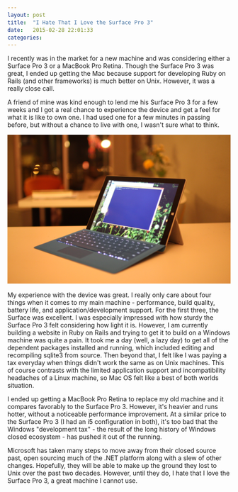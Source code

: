 ```yaml
---
layout: post
title:  "I Hate That I Love the Surface Pro 3"
date:   2015-02-28 22:01:33
categories:
---
```


I recently was in the market for a new machine and was considering either a Surface Pro 3 or a MacBook Pro Retina. Though the Surface Pro 3 was great, I ended up getting the Mac because support for developing Ruby on Rails (and other frameworks) is much better on Unix. However, it was a really close call.

A friend of mine was kind enough to lend me his Surface Pro 3 for a few weeks and I got a real chance to experience the device and get a feel for what it is like to own one. I had used one for a few minutes in passing before, but without a chance to live with one, I wasn't sure what to think.

![Surface Pro 3](/images/surfacepro3.jpg)

My experience with the device was great. I really only care about four things when it comes to my main machine - performance, build quality, battery life, and application/development support. For the first three, the Surface was excellent. I was especially impressed with how sturdy the Surface Pro 3 felt considering how light it is. However, I am currently building a website in Ruby on Rails and trying to get it to build on a Windows machine was quite a pain. It took me a day (well, a lazy day) to get all of the dependent packages installed and running, which included editing and recompiling sqlite3 from source. Then beyond that, I felt like I was paying a tax everyday when things didn't work the same as on Unix machines. This of course contrasts with the limited application support and incompatibility headaches of a Linux machine, so Mac OS felt like a best of both worlds situation. 

I ended up getting a MacBook Pro Retina to replace my old machine and it compares favorably to the Surface Pro 3.  However, it's heavier and runs hotter, without a noticeable performance improvement.  At a similar price to the Surface Pro 3 (I had an i5 configuration in both), it's too bad that the Windows "development tax" -  the result of the long history of Windows closed ecosystem - has pushed it out of the running.

Microsoft has taken many steps to move away from their closed source past, open sourcing much of the .NET platform along with a slew of other changes. Hopefully, they will be able to make up the ground they lost to Unix over the past two decades.  However, until they do, I hate that I love the Surface Pro 3, a great machine I cannot use.
